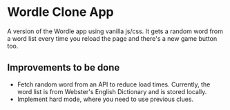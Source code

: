 # Wordle Clone App

A version of the Wordle app using vanilla js/css. It gets a random word from a word list every time you reload the page and there's a new game button too.

## Improvements to be done

-   Fetch random word from an API to reduce load times. Currently, the word list is from Webster's English Dictionary and is stored locally.
-   Implement hard mode, where you need to use previous clues.
